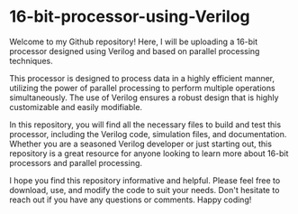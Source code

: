 # 16-bit-processor-using-Verilog

Welcome to my Github repository! Here, I will be uploading a 16-bit processor designed using Verilog and based on parallel processing techniques.

This processor is designed to process data in a highly efficient manner, utilizing the power of parallel processing to perform multiple operations simultaneously. The use of Verilog ensures a robust design that is highly customizable and easily modifiable.

In this repository, you will find all the necessary files to build and test this processor, including the Verilog code, simulation files, and documentation. Whether you are a seasoned Verilog developer or just starting out, this repository is a great resource for anyone looking to learn more about 16-bit processors and parallel processing.

I hope you find this repository informative and helpful. Please feel free to download, use, and modify the code to suit your needs. Don't hesitate to reach out if you have any questions or comments. Happy coding!



